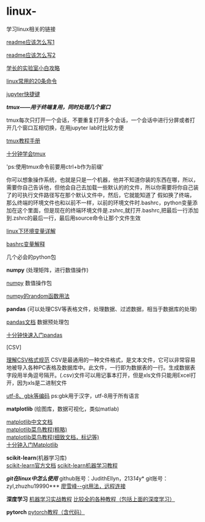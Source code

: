 # linux-
学习linux相关的链接

[readme应该怎么写1](https://github.com/guodongxiaren/README#%E9%93%BE%E6%8E%A5)

[readme应该怎么写2](https://www.cnblogs.com/wj-1314/p/8547763.html)

[学长的实验室小白攻略](https://github.com/iyuge2/lab-study)

[linux常用的20条命令](https://blog.csdn.net/ljianhui/article/details/11100625)


[jupyter快捷键](https://zhuanlan.zhihu.com/p/31051676)

***tmux——用于终端复用，同时处理几个窗口***

tmux每次只打开一个会话，不要重复打开多个会话，一个会话中进行分屏或者打开几个窗口互相切换，在用jupyter lab时比较方便

[tmux教程手册](https://www.cnblogs.com/kaiye/p/6275207.html)

[十分钟学会tmux](https://www.cnblogs.com/kaiye/p/6275207.html)

'ps:使用tmux命令前要用ctrl+b作为前缀'


你可以想象操作系统，也就是只是一个机器，他并不知道你装的东西在哪，所以，需要你自己告诉他，但他会自己去加载一些默认的的文件，所以你需要将你自己装了的可执行文件路径写在那个默认文件中，然后，它就能知道了
假如换了终端，那么终端的环境文件也和以前不一样，以前的环境文件时.bashrc，python变量添加在这个里面，但是现在的终端环境文件是.zshrc,就打开.bashrc,把最后一行添加到.zshrc的最后一行，最后用source命令让那个文件生效

[linux下环境变量详解](https://segmentfault.com/a/1190000006446751)

[bashrc变量解释](https://www.sysgeek.cn/bashrc/)

几个必会的python包

**numpy** (处理矩阵，进行数值操作)

[numpy](https://www.numpy.org.cn/) 数值操作包

[numpy的random函数用法](https://www.jianshu.com/p/214798dd8f93)


**pandas**  (可以处理CSV等表格文件，处理数据、过滤数据，相当于数据库的处理)

[pandas文档](https://www.pypandas.cn/docs/) 数据预处理包

[十分钟快速入门pandas](https://codingpy.com/article/a-quick-intro-to-pandas/)

[CSV]

[理解CSV格式规范](https://blog.csdn.net/woaixiaoyu520/article/details/78455650)
CSV是最通用的一种文件格式，是文本文件，它可以非常容易地被导入各种PC表格及数据库中。此文件，一行即为数据表的一行。生成数据表字段用半角逗号隔开。(.csv)文件可以用记事本打开，但是xls文件只能用Excel打开，因为xls是二进制文件

[utf-8、gbk等编码](https://dailc.github.io/2017/05/17/severalCommonlyCharEncoding.html)
ps:gbk用于汉字，utf-8用于所有语言


**matplotlib**  (绘图库，数据可视化，类似matlab)

[matplotlib中文文档](https://www.matplotlib.org.cn/)  
[matplotlib菜鸟教程(粗略)](https://www.runoob.com/numpy/numpy-matplotlib.html)  
[matplotlib菜鸟教程(细致文档，标记等)](https://www.runoob.com/w3cnote/matplotlib-tutorial.html)  
[十分钟入门Matplotlib](https://codingpy.com/article/a-quick-intro-to-matplotlib/)  


**scikit-learn**(机器学习库)  
[scikit-learn官方文档](https://sklearn.apachecn.org/)
[scikit-learn机器学习教程](https://www.jianshu.com/p/aff76d66b5fe)

***git在linux中怎么使用***
github账号：JudithEllyn，213*14*y*
git账号：zyl,zhuzhu19990***
[廖雪峰--git用法，远程连接](https://www.liaoxuefeng.com/wiki/896043488029600/898732864121440#0)

**深度学习**
[机器学习实战教程](https://www.zybuluo.com/hanbingtao/note/433855)
[比较全的各种教程（包括上面的深度学习）](https://cuijiahua.com/blog/2018/10/dl-7.html)

**pytorch**
[pytorch教程（含代码）](https://github.com/ShusenTang/Dive-into-DL-PyTorch)







